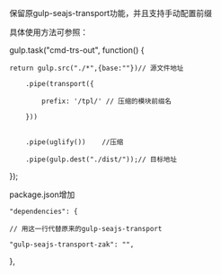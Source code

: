 保留原gulp-seajs-transport功能，并且支持手动配置前缀

具体使用方法可参照：

gulp.task("cmd-trs-out", function() {

    return gulp.src("./*",{base:""})// 源文件地址
    
        .pipe(transport({
        
            prefix: '/tpl/' // 压缩的模块前缀名
            
        })) 
        
        
        .pipe(uglify())    //压缩
        
        .pipe(gulp.dest("./dist/"));// 目标地址
        
});

package.json增加

    "dependencies": {
    
    // 用这一行代替原来的gulp-seajs-transport
    
    "gulp-seajs-transport-zak": "",
    
  },
